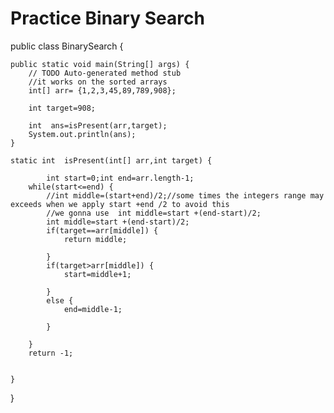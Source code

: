 # Practice Binary Search



public class BinarySearch {

	public static void main(String[] args) {
		// TODO Auto-generated method stub
		//it works on the sorted arrays
		int[] arr= {1,2,3,45,89,789,908};
		
		int target=908;
		
		int  ans=isPresent(arr,target);
		System.out.println(ans);
	}
		
	static int  isPresent(int[] arr,int target) {
			
			int start=0;int end=arr.length-1;
		while(start<=end) {
			//int middle=(start+end)/2;//some times the integers range may exceeds when we apply start +end /2 to avoid this 
			//we gonna use  int middle=start +(end-start)/2;
			int middle=start +(end-start)/2;
			if(target==arr[middle]) {
				return middle;
	
			}
			if(target>arr[middle]) {
				start=middle+1;
	
			}
			else {
				end=middle-1;
		
			}
			
		}
		return -1;
		

	}

}
